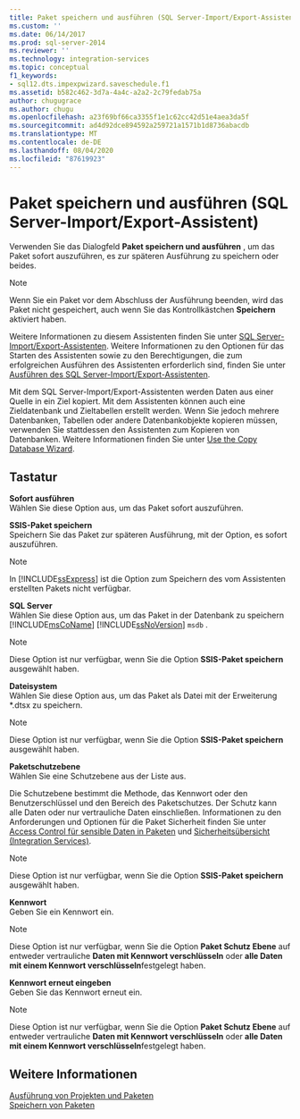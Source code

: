 ```yaml
---
title: Paket speichern und ausführen (SQL Server-Import/Export-Assistent) | Microsoft-Dokumentation
ms.custom: ''
ms.date: 06/14/2017
ms.prod: sql-server-2014
ms.reviewer: ''
ms.technology: integration-services
ms.topic: conceptual
f1_keywords:
- sql12.dts.impexpwizard.saveschedule.f1
ms.assetid: b582c462-3d7a-4a4c-a2a2-2c79fedab75a
author: chugugrace
ms.author: chugu
ms.openlocfilehash: a23f69bf66ca3355f1e1c62cc42d51e4aea3da5f
ms.sourcegitcommit: ad4d92dce894592a259721a1571b1d8736abacdb
ms.translationtype: MT
ms.contentlocale: de-DE
ms.lasthandoff: 08/04/2020
ms.locfileid: "87619923"
---
```

# <a name="save-and-execute-package-sql-server-import-and-export-wizard"></a>Paket speichern und ausführen (SQL Server-Import/Export-Assistent)
  Verwenden Sie das Dialogfeld **Paket speichern und ausführen** , um das Paket sofort auszuführen, es zur späteren Ausführung zu speichern oder beides.  
  
> [!NOTE]  
>   Wenn Sie ein Paket vor dem Abschluss der Ausführung beenden, wird das Paket nicht gespeichert, auch wenn Sie das Kontrollkästchen **Speichern** aktiviert haben.  
  
 Weitere Informationen zu diesem Assistenten finden Sie unter [SQL Server-Import/Export-Assistenten](import-and-export-data-with-the-sql-server-import-and-export-wizard.md). Weitere Informationen zu den Optionen für das Starten des Assistenten sowie zu den Berechtigungen, die zum erfolgreichen Ausführen des Assistenten erforderlich sind, finden Sie unter [Ausführen des SQL Server-Import/Export-Assistenten](start-the-sql-server-import-and-export-wizard.md).  
  
 Mit dem SQL Server-Import/Export-Assistenten werden Daten aus einer Quelle in ein Ziel kopiert. Mit dem Assistenten können auch eine Zieldatenbank und Zieltabellen erstellt werden. Wenn Sie jedoch mehrere Datenbanken, Tabellen oder andere Datenbankobjekte kopieren müssen, verwenden Sie stattdessen den Assistenten zum Kopieren von Datenbanken. Weitere Informationen finden Sie unter [Use the Copy Database Wizard](../../relational-databases/databases/use-the-copy-database-wizard.md).  
  
## <a name="options"></a>Tastatur  
 **Sofort ausführen**  
 Wählen Sie diese Option aus, um das Paket sofort auszuführen.  
  
 **SSIS-Paket speichern**  
 Speichern Sie das Paket zur späteren Ausführung, mit der Option, es sofort auszuführen.  
  
> [!NOTE]  
>  In [!INCLUDE[ssExpress](../../includes/ssexpress-md.md)] ist die Option zum Speichern des vom Assistenten erstellten Pakets nicht verfügbar.  
  
 **SQL Server**  
 Wählen Sie diese Option aus, um das Paket in der Datenbank zu speichern [!INCLUDE[msCoName](../../includes/msconame-md.md)] [!INCLUDE[ssNoVersion](../../includes/ssnoversion-md.md)] `msdb` .  
  
> [!NOTE]  
>  Diese Option ist nur verfügbar, wenn Sie die Option **SSIS-Paket speichern** ausgewählt haben.  
  
 **Dateisystem**  
 Wählen Sie diese Option aus, um das Paket als Datei mit der Erweiterung *.dtsx zu speichern.  
  
> [!NOTE]  
>  Diese Option ist nur verfügbar, wenn Sie die Option **SSIS-Paket speichern** ausgewählt haben.  
  
 **Paketschutzebene**  
 Wählen Sie eine Schutzebene aus der Liste aus.  
  
 Die Schutzebene bestimmt die Methode, das Kennwort oder den Benutzerschlüssel und den Bereich des Paketschutzes. Der Schutz kann alle Daten oder nur vertrauliche Daten einschließen. Informationen zu den Anforderungen und Optionen für die Paket Sicherheit finden Sie unter [Access Control für sensible Daten in Paketen](../security/access-control-for-sensitive-data-in-packages.md) und [Sicherheitsübersicht &#40;Integration Services&#41;](../security/security-overview-integration-services.md).  
  
> [!NOTE]  
>  Diese Option ist nur verfügbar, wenn Sie die Option **SSIS-Paket speichern** ausgewählt haben.  
  
 **Kennwort**  
 Geben Sie ein Kennwort ein.  
  
> [!NOTE]  
>  Diese Option ist nur verfügbar, wenn Sie die Option **Paket Schutz Ebene** auf entweder vertrauliche **Daten mit Kennwort verschlüsseln** oder **alle Daten mit einem Kennwort verschlüsseln**festgelegt haben.  
  
 **Kennwort erneut eingeben**  
 Geben Sie das Kennwort erneut ein.  
  
> [!NOTE]  
>  Diese Option ist nur verfügbar, wenn Sie die Option **Paket Schutz Ebene** auf entweder vertrauliche **Daten mit Kennwort verschlüsseln** oder **alle Daten mit einem Kennwort verschlüsseln**festgelegt haben.  
  
## <a name="see-also"></a>Weitere Informationen  
 [Ausführung von Projekten und Paketen](../packages/run-integration-services-ssis-packages.md)   
 [Speichern von Paketen](../save-packages.md)  
  
  
